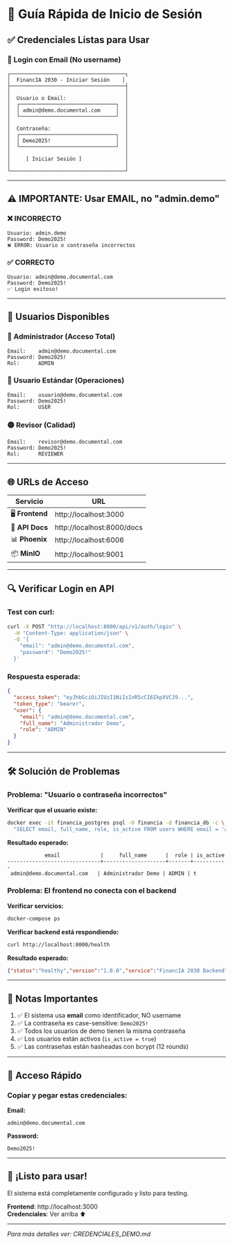 # 🚀 Guía Rápida de Inicio de Sesión

## ✅ Credenciales Listas para Usar

### 📧 Login con Email (No username)

```
┌─────────────────────────────────────┐
│  FinancIA 2030 - Iniciar Sesión    │
├─────────────────────────────────────┤
│                                     │
│  Usuario o Email:                   │
│  ┌───────────────────────────────┐  │
│  │ admin@demo.documental.com     │  │
│  └───────────────────────────────┘  │
│                                     │
│  Contraseña:                        │
│  ┌───────────────────────────────┐  │
│  │ Demo2025!                     │  │
│  └───────────────────────────────┘  │
│                                     │
│     [ Iniciar Sesión ]              │
│                                     │
└─────────────────────────────────────┘
```

---

## ⚠️ IMPORTANTE: Usar EMAIL, no "admin.demo"

### ❌ INCORRECTO
```
Usuario: admin.demo
Password: Demo2025!
❌ ERROR: Usuario o contraseña incorrectos
```

### ✅ CORRECTO
```
Usuario: admin@demo.documental.com
Password: Demo2025!
✅ Login exitoso!
```

---

## 👥 Usuarios Disponibles

### 🔴 Administrador (Acceso Total)
```
Email:    admin@demo.documental.com
Password: Demo2025!
Rol:      ADMIN
```

### 🔵 Usuario Estándar (Operaciones)
```
Email:    usuario@demo.documental.com
Password: Demo2025!
Rol:      USER
```

### 🟡 Revisor (Calidad)
```
Email:    revisor@demo.documental.com
Password: Demo2025!
Rol:      REVIEWER
```

---

## 🌐 URLs de Acceso

| Servicio | URL |
|----------|-----|
| 🖥️ **Frontend** | http://localhost:3000 |
| 🔌 **API Docs** | http://localhost:8000/docs |
| 📊 **Phoenix** | http://localhost:6006 |
| 📦 **MinIO** | http://localhost:9001 |

---

## 🔍 Verificar Login en API

### Test con curl:
```bash
curl -X POST "http://localhost:8000/api/v1/auth/login" \
  -H "Content-Type: application/json" \
  -d '{
    "email": "admin@demo.documental.com",
    "password": "Demo2025!"
  }'
```

### Respuesta esperada:
```json
{
  "access_token": "eyJhbGciOiJIUzI1NiIsInR5cCI6IkpXVCJ9...",
  "token_type": "bearer",
  "user": {
    "email": "admin@demo.documental.com",
    "full_name": "Administrador Demo",
    "role": "ADMIN"
  }
}
```

---

## 🛠️ Solución de Problemas

### Problema: "Usuario o contraseña incorrectos"

**Verificar que el usuario existe:**
```bash
docker exec -it financia_postgres psql -U financia -d financia_db -c \
  "SELECT email, full_name, role, is_active FROM users WHERE email = 'admin@demo.documental.com';"
```

**Resultado esperado:**
```
            email             |     full_name      |  role | is_active
------------------------------+--------------------+-------+-----------
 admin@demo.documental.com   | Administrador Demo | ADMIN | t
```

### Problema: El frontend no conecta con el backend

**Verificar servicios:**
```bash
docker-compose ps
```

**Verificar backend está respondiendo:**
```bash
curl http://localhost:8000/health
```

**Resultado esperado:**
```json
{"status":"healthy","version":"1.0.0","service":"FinancIA 2030 Backend"}
```

---

## 📝 Notas Importantes

1. ✅ El sistema usa **email** como identificador, NO username
2. ✅ La contraseña es case-sensitive: `Demo2025!`
3. ✅ Todos los usuarios de demo tienen la misma contraseña
4. ✅ Los usuarios están activos (`is_active = true`)
5. ✅ Las contraseñas están hasheadas con bcrypt (12 rounds)

---

## 🎯 Acceso Rápido

### Copiar y pegar estas credenciales:

**Email:**
```
admin@demo.documental.com
```

**Password:**
```
Demo2025!
```

---

## 🚀 ¡Listo para usar!

El sistema está completamente configurado y listo para testing.

**Frontend**: http://localhost:3000  
**Credenciales**: Ver arriba ⬆️

---

*Para más detalles ver: CREDENCIALES_DEMO.md*
